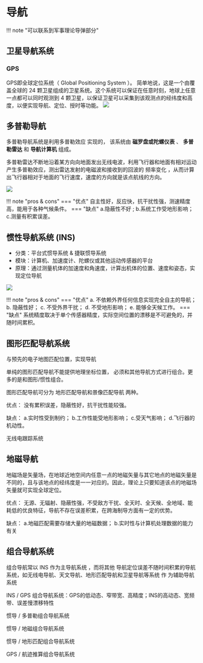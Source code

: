# 导航
!!! note "可以联系到军事理论导弹部分"
## 卫星导航系统

### GPS
GPS即全球定位系统（ Global Positioning System ）。 简单地说，这是一个由覆盖全球的 24 颗卫星组成的卫星系统。这个系统可以保证在任意时刻，地球上任意一点都可以同时观测到 4 颗卫星，以保证卫星可以采集到该观测点的经纬度和高度，以便实现导航、定位、授时等功能。
![](https://philfan-pic.oss-cn-beijing.aliyuncs.com/img/20240925003237.png)



## 多普勒导航
多普勒导航系统是利用多普勒效应 实现的，
该系统由 **磁罗盘或陀螺仪表** 、 **多普勒雷达** 和 **导航计算机** 组成。

多普勒雷达不断地沿着某方向向地面发出无线电波，利用飞行器和地面有相对运动产生多普勒效应，测出雷达发射的电磁波和接收到的回波的 频率变化 ，从而计算出飞行器相对于地面的飞行速度，速度的方向就是该点航线的方向。

![](https://philfan-pic.oss-cn-beijing.aliyuncs.com/img/20240925003725.png)


!!! note "pros & cons"
    === "优点"
        自主性好，反应快，抗干扰性强，测速精度高，能用于各种气候条件。
    === "缺点"
        a.隐蔽性不好 ;
        b.系统工作受地形影响；
        c.测量有积累误差。

## 惯性导航系统 (INS)

- 分类：平台式惯导系统 & 捷联惯导系统
- 模块：计算机、加速度计、陀螺仪或其他运动传感器的平台
- 原理：通过测量机体的加速度和角速度，计算出机体的位置、速度和姿态，实现定位导航

![](https://philfan-pic.oss-cn-beijing.aliyuncs.com/img/20240925003530.png)


!!! note "pros & cons"
    === "优点"
        a. 不依赖外界任何信息实现完全自主的导航；
        b. 隐蔽性好；
        c. 不受外界干扰；
        d. 不受地形影响；
        e. 能够全天候工作。
    === "缺点"
        系统精度取决于单个传感器精度，实际空间位置的漂移是不可避免的，并随时间累积。

## 图形匹配导航系统

与预先的电子地图匹配位置，实现导航

单纯的图形匹配导航不能提供地理坐标位置， 必须和其他导航方式进行组合。更多的是和图形/惯性组合。

图形匹配导航可分为 地形匹配导航和景像匹配导航 两种。

优点： 没有累积误差，隐蔽性好，抗干扰性能较强。


缺点：
a.实时性受到制约；
b.工作性能受地形影响；
c.受天气影响；
d.飞行器的机动性。

无线电跟踪系统

## 地磁导航
地磁场是矢量场，在地球近地空间内任意一点的地磁矢量与其它地点的地磁矢量是不同的，且与该地点的经纬度是一一对应的。因此，理论上只要知道该点的地磁场矢量就可实现全球定位。


优点： 无源、无辐射、隐蔽性强，不受敌方干扰、全天时、全天候、全地域、能耗低的优良特征，导航不存在误差积累，在跨海制导方面有一定的优势。


缺点：
a.地磁匹配需要存储大量的地磁数据；
b.实时性与计算机处理数据的能力有关

## 组合导航系统
组合导航常以 INS 作为主导航系统 ，而将其他 导航定位误差不随时间积累的导航系统，如无线电导航、天文导航、地形匹配导航和卫星导航等系统
作 为辅助导航系统




INS / GPS 组合导航系统：GPS的低动态、窄带宽、高精度；INS的高动态、宽频带、误差慢漂移特性

惯导 / 多普勒组合导航系统

惯导 / 地磁组合导航系统

惯导 / 地形匹配组合导航系统

GPS / 航迹推算组合导航系统